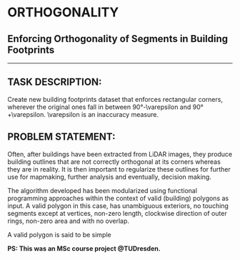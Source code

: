 # ORTHOGONALITY

## Enforcing Orthogonality of Segments in Building Footprints
- - - - 

## TASK DESCRIPTION: ##
Create new building footprints dataset that enforces rectangular corners, wherever the original ones fall in between 90°-\varepsilon and 90°+\varepsilon. \varepsilon is an inaccuracy measure.

## PROBLEM STATEMENT: ##

Often, after buildings have been extracted from LiDAR images, they produce building outlines that are not correctly orthogonal at its corners whereas they are in reality. It is then important to regularize these outlines for further use for mapmaking, further analysis and eventually, decision making.


The algorithm developed has been modularized using functional programming approaches within the context of valid (building) polygons as input.
A valid polygon in this case, has unambiguous exteriors, no touching segments except at vertices, non-zero length, clockwise direction of outer rings, non-zero area and with no overlap.

A valid polygon is said to be simple


**PS: This was an MSc course project @TUDresden.**

